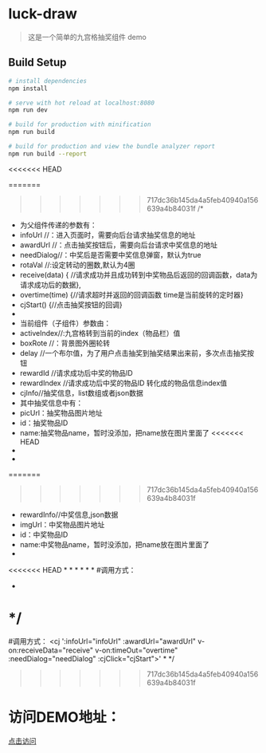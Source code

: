 # luck-draw

>这是一个简单的九宫格抽奖组件 demo

## Build Setup

``` bash
# install dependencies
npm install

# serve with hot reload at localhost:8080
npm run dev

# build for production with minification
npm run build

# build for production and view the bundle analyzer report
npm run build --report
```
<<<<<<< HEAD

=======
>>>>>>> 717dc36b145da4a5feb40940a156639a4b84031f
/*
 * 为父组件传递的参数有：
 * infoUrl //：进入页面时，需要向后台请求抽奖信息的地址
 * awardUrl //：点击抽奖按钮后，需要向后台请求中奖信息的地址
 * needDialog//：中奖后是否需要中奖信息弹窗，默认为true
 * rotaVal //:设定转动的圈数,默认为4圈
 *	receive(data) {	//请求成功并且成功转到中奖物品后返回的回调函数，data为请求成功后的数据},
 *	overtime(time) {//请求超时并返回的回调函数 time是当前旋转的定时器}
 *	cjStart() {//点击抽奖按钮的回调}
 *
 *  当前组件（子组件）参数由：
 * activeIndex//:九宫格转到当前的index（物品栏）值
 * boxRote //：背景图外圈轮转
 * delay //一个布尔值，为了用户点击抽奖到抽奖结果出来前，多次点击抽奖按钮
 * rewardId //请求成功后中奖的物品ID
 * rewardIndex //请求成功后中奖的物品ID 转化成的物品信息index值 
 * cjInfo//抽奖信息，list数组或者json数据
 * 其中抽奖信息中有：
 * picUrl：抽奖物品图片地址 
 * id：抽奖物品ID
 * name:抽奖物品name，暂时没添加，把name放在图片里面了
<<<<<<< HEAD
 *
 *
=======
>>>>>>> 717dc36b145da4a5feb40940a156639a4b84031f
 * rewardInfo//中奖信息,json数据
 * imgUrl：中奖物品图片地址 
 * id：中奖物品ID
 * name:中奖物品name，暂时没添加，把name放在图片里面了
 *
<<<<<<< HEAD
 *
 *
 *
 *
 *
 *
 #调用方式：
 * <cj :infoUrl="infoUrl" :awardUrl="awardUrl" v-on:receiveData="receive" v-on:timeOut="overtime" :needDialog="needDialog" :cjClick="cjStart"></cj>

 */
=======
#调用方式： 
<cj ':infoUrl="infoUrl" :awardUrl="awardUrl" v-on:receiveData="receive"
 v-on:timeOut="overtime" :needDialog="needDialog" :cjClick="cjStart">'</cj>
 *
 */
>>>>>>> 717dc36b145da4a5feb40940a156639a4b84031f

# 访问DEMO地址：
<a href="https://leehf.github.io/myProject/luck-draw/dist" >点击访问</a>